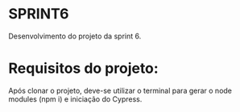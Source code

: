 # SPRINT6
Desenvolvimento do projeto da sprint 6.

# Requisitos do projeto:
Após clonar o projeto, deve-se utilizar o terminal para gerar o node modules (npm i) e iniciação do Cypress.
